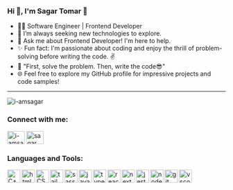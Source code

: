 ### Hi 👋, I'm Sagar Tomar 🤗

- 👨‍💻 Software Engineer | Frontend Developer
- 📝 I’m always seeking new technologies to explore.
- 💬 Ask me about Frontend Developer! I'm here to help.
- ✨ Fun fact: I'm passionate about coding and enjoy the thrill of problem-solving before writing the code. ✌️ 
- 🤔 "First, solve the problem. Then, write the code😎"
- 🌐 Feel free to explore my GitHub profile for impressive projects and code samples!

---

<p align="left"> <img src="https://komarev.com/ghpvc/?username=i-amsagar&label=Profile%20views&color=FB2576&style=flat" alt="i-amsagar" /> </p>

<h3 align="left">Connect with me:</h3>
<p align="left">
<a href="https://linkedin.com/in/i-amsagar" target="blank"><img align="center" src="https://raw.githubusercontent.com/rahuldkjain/github-profile-readme-generator/master/src/images/icons/Social/linked-in-alt.svg" alt="i-amsagar" height="30" width="40" /></a>
<a href="https://www.youtube.com/c/SagarDeveloper" target="blank"><img align="center" src="https://raw.githubusercontent.com/rahuldkjain/github-profile-readme-generator/master/src/images/icons/Social/youtube.svg" alt="sagar developer" height="30" width="40" /></a>
</p>

<h3 align="left">Languages and Tools:</h3>
<img src="https://cdn.jsdelivr.net/gh/devicons/devicon/icons/cplusplus/cplusplus-original.svg" alt="C++" width="30px" align="left"/>
<img src="https://cdn.jsdelivr.net/gh/devicons/devicon/icons/html5/html5-original.svg" alt="html5" width="30px" align="left"/>
<img src="https://cdn.jsdelivr.net/gh/devicons/devicon/icons/css3/css3-original.svg" alt="CSS" width="30px" align="left"/>
<img src="https://cdn.jsdelivr.net/gh/devicons/devicon@latest/icons/tailwindcss/tailwindcss-original-wordmark.svg" alt="tailwindcss" width="30px" align="left"/>
<img src="https://cdn.jsdelivr.net/gh/devicons/devicon/icons/sass/sass-original.svg" alt="sass" width="30px" align="left"/>
<img src="https://cdn.jsdelivr.net/gh/devicons/devicon/icons/javascript/javascript-original.svg" alt="javascript" width="30px" align="left"/>
<img src="https://cdn.jsdelivr.net/gh/devicons/devicon@latest/icons/typescript/typescript-original.svg" alt="typescript" width="30px" align="left"/>
<img src="https://cdn.jsdelivr.net/gh/devicons/devicon/icons/react/react-original.svg" alt="react" width="30px" align="left"/>
<img src="https://cdn.jsdelivr.net/gh/devicons/devicon@latest/icons/nextjs/nextjs-original.svg" alt="next.js" width="30px" align="left"/>
<img src="https://cdn.jsdelivr.net/gh/devicons/devicon@latest/icons/jest/jest-plain.svg" alt="jest" width="30px" align="left"/>
<img src="https://cdn.jsdelivr.net/gh/devicons/devicon/icons/nodejs/nodejs-original.svg" alt="nodejs" width="30px" align="left"/>
<img src="https://cdn.jsdelivr.net/gh/devicons/devicon/icons/git/git-original.svg" alt="git" width="30px" align="left"/>
<img src="https://cdn.jsdelivr.net/gh/devicons/devicon/icons/vscode/vscode-original.svg" alt="vscode" width="30px" align="left"/>

